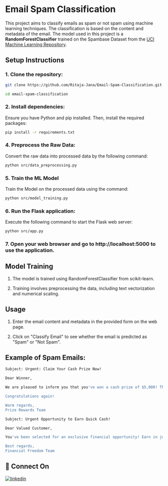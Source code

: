 # Email Spam Classification

This project aims to classify emails as spam or not spam using machine learning techniques. The classification is based on the content and metadata of the email. The model used in this project is a **RandomForestClassifier** trained on the Spambase Dataset from the [UCI Machine Learning Repository](https://archive.ics.uci.edu/dataset/94/spambase).

## Setup Instructions

### 1. Clone the repository:

```bash
git clone https://github.com/Ritaja-Jana/Email-Spam-Classification.git

cd email-spam-classification
```

### 2. Install dependencies:

Ensure you have Python and pip installed. Then, install the required packages:

```bash
pip install -r requirements.txt
```

### 4. Preprocess the Raw Data:

Convert the raw data into processed data by the following command:

```bash
python src/data_preprocessing.py
```

### 5. Train the ML Model

Train the Model on the processed data using the command:

```bash
python src/model_training.py
```

### 6. Run the Flask application:

Execute the following command to start the Flask web server:

```bash
python src/app.py
```

### 7. Open your web browser and go to http://localhost:5000 to use the application.

## Model Training

1. The model is trained using RandomForestClassifier from scikit-learn.

2. Training involves preprocessing the data, including text vectorization and numerical scaling.

## Usage

1. Enter the email content and metadata in the provided form on the web page.

2. Click on "Classify Email" to see whether the email is predicted as "Spam" or "Not Spam".

## Example of Spam Emails:


```bash
Subject: Urgent: Claim Your Cash Prize Now!

Dear Winner,

We are pleased to inform you that you've won a cash prize of $5,000! This is your chance to celebrate your good fortune. Follow the link provided to claim your winnings securely and instantly.

Congratulations again!

Warm regards,
Prize Rewards Team
```

```bash
Subject: Urgent Opportunity to Earn Quick Cash!

Dear Valued Customer,

You've been selected for an exclusive financial opportunity! Earn in just one week. Act now and secure your spot!

Best regards,
Financial Freedom Team
```

## 🔗 Connect On

[![linkedin](https://img.shields.io/badge/linkedin-0A66C2?style=for-the-badge&logo=linkedin&logoColor=white)](https://linkedin.com/in/ritaja-jana)
